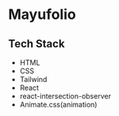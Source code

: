 # Mayufolio

## Tech Stack

- HTML
- CSS
- Tailwind
- React
- react-intersection-observer
- Animate.css(animation)
